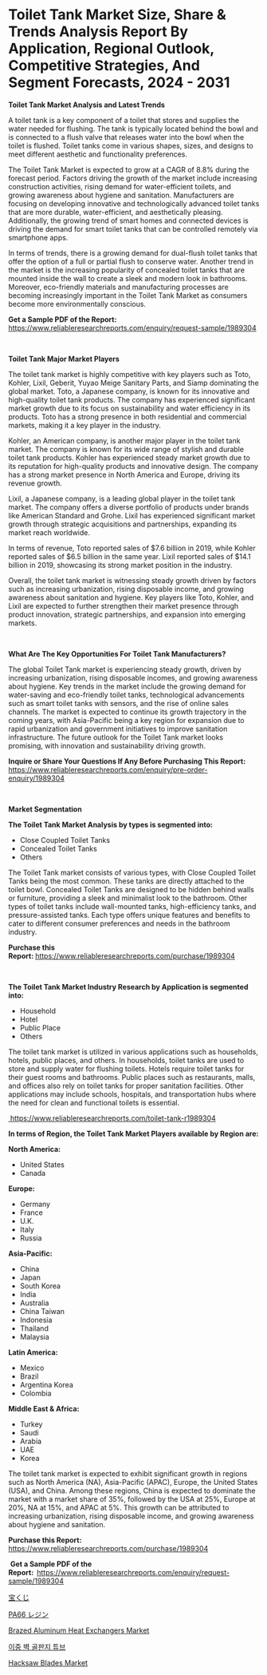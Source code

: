 <p><h1>Toilet Tank Market Size, Share & Trends Analysis Report By Application, Regional Outlook, Competitive Strategies, And Segment Forecasts, 2024 - 2031</h1></p><p><strong>Toilet Tank Market Analysis and Latest Trends</strong></p>
<p><p>A toilet tank is a key component of a toilet that stores and supplies the water needed for flushing. The tank is typically located behind the bowl and is connected to a flush valve that releases water into the bowl when the toilet is flushed. Toilet tanks come in various shapes, sizes, and designs to meet different aesthetic and functionality preferences.</p><p>The Toilet Tank Market is expected to grow at a CAGR of 8.8% during the forecast period. Factors driving the growth of the market include increasing construction activities, rising demand for water-efficient toilets, and growing awareness about hygiene and sanitation. Manufacturers are focusing on developing innovative and technologically advanced toilet tanks that are more durable, water-efficient, and aesthetically pleasing. Additionally, the growing trend of smart homes and connected devices is driving the demand for smart toilet tanks that can be controlled remotely via smartphone apps.</p><p>In terms of trends, there is a growing demand for dual-flush toilet tanks that offer the option of a full or partial flush to conserve water. Another trend in the market is the increasing popularity of concealed toilet tanks that are mounted inside the wall to create a sleek and modern look in bathrooms. Moreover, eco-friendly materials and manufacturing processes are becoming increasingly important in the Toilet Tank Market as consumers become more environmentally conscious.</p></p>
<p><strong>Get a Sample PDF of the Report:&nbsp;</strong> <a href="https://www.reliableresearchreports.com/enquiry/request-sample/1989304">https://www.reliableresearchreports.com/enquiry/request-sample/1989304</a></p>
<p>&nbsp;</p>
<p><strong>Toilet Tank Major Market Players</strong></p>
<p><p>The toilet tank market is highly competitive with key players such as Toto, Kohler, Lixil, Geberit, Yuyao Meige Sanitary Parts, and Siamp dominating the global market. Toto, a Japanese company, is known for its innovative and high-quality toilet tank products. The company has experienced significant market growth due to its focus on sustainability and water efficiency in its products. Toto has a strong presence in both residential and commercial markets, making it a key player in the industry.</p><p>Kohler, an American company, is another major player in the toilet tank market. The company is known for its wide range of stylish and durable toilet tank products. Kohler has experienced steady market growth due to its reputation for high-quality products and innovative design. The company has a strong market presence in North America and Europe, driving its revenue growth.</p><p>Lixil, a Japanese company, is a leading global player in the toilet tank market. The company offers a diverse portfolio of products under brands like American Standard and Grohe. Lixil has experienced significant market growth through strategic acquisitions and partnerships, expanding its market reach worldwide.</p><p>In terms of revenue, Toto reported sales of $7.6 billion in 2019, while Kohler reported sales of $6.5 billion in the same year. Lixil reported sales of $14.1 billion in 2019, showcasing its strong market position in the industry.</p><p>Overall, the toilet tank market is witnessing steady growth driven by factors such as increasing urbanization, rising disposable income, and growing awareness about sanitation and hygiene. Key players like Toto, Kohler, and Lixil are expected to further strengthen their market presence through product innovation, strategic partnerships, and expansion into emerging markets.</p></p>
<p>&nbsp;</p>
<p><strong>What Are The Key Opportunities For Toilet Tank Manufacturers?</strong></p>
<p><p>The global Toilet Tank market is experiencing steady growth, driven by increasing urbanization, rising disposable incomes, and growing awareness about hygiene. Key trends in the market include the growing demand for water-saving and eco-friendly toilet tanks, technological advancements such as smart toilet tanks with sensors, and the rise of online sales channels. The market is expected to continue its growth trajectory in the coming years, with Asia-Pacific being a key region for expansion due to rapid urbanization and government initiatives to improve sanitation infrastructure. The future outlook for the Toilet Tank market looks promising, with innovation and sustainability driving growth.</p></p>
<p><strong>Inquire or Share Your Questions If Any Before Purchasing This Report:</strong> <a href="https://www.reliableresearchreports.com/enquiry/pre-order-enquiry/1989304">https://www.reliableresearchreports.com/enquiry/pre-order-enquiry/1989304</a></p>
<p>&nbsp;</p>
<p><strong>Market Segmentation</strong></p>
<p><strong>The Toilet Tank Market Analysis by types is segmented into:</strong></p>
<p><ul><li>Close Coupled Toilet Tanks</li><li>Concealed Toilet Tanks</li><li>Others</li></ul></p>
<p><p>The Toilet Tank market consists of various types, with Close Coupled Toilet Tanks being the most common. These tanks are directly attached to the toilet bowl. Concealed Toilet Tanks are designed to be hidden behind walls or furniture, providing a sleek and minimalist look to the bathroom. Other types of toilet tanks include wall-mounted tanks, high-efficiency tanks, and pressure-assisted tanks. Each type offers unique features and benefits to cater to different consumer preferences and needs in the bathroom industry.</p></p>
<p><strong>Purchase this Report:&nbsp;</strong><a href="https://www.reliableresearchreports.com/purchase/1989304">https://www.reliableresearchreports.com/purchase/1989304</a></p>
<p>&nbsp;</p>
<p><strong>The Toilet Tank Market Industry Research by Application is segmented into:</strong></p>
<p><ul><li>Household</li><li>Hotel</li><li>Public Place</li><li>Others</li></ul></p>
<p><p>The toilet tank market is utilized in various applications such as households, hotels, public places, and others. In households, toilet tanks are used to store and supply water for flushing toilets. Hotels require toilet tanks for their guest rooms and bathrooms. Public places such as restaurants, malls, and offices also rely on toilet tanks for proper sanitation facilities. Other applications may include schools, hospitals, and transportation hubs where the need for clean and functional toilets is essential.</p></p>
<p><a href="https://www.reliableresearchreports.com/toilet-tank-r1989304">&nbsp;https://www.reliableresearchreports.com/toilet-tank-r1989304</a></p>
<p><strong>In terms of Region, the Toilet Tank Market Players available by Region are:</strong></p>
<p>
    <p> <strong> North America: </strong>
        <ul>
            <li>United States</li>
            <li>Canada</li>
        </ul>
        </p> 
    <p> <strong> Europe: </strong>
        <ul>
            <li>Germany</li>
            <li>France</li>
            <li>U.K.</li>
            <li>Italy</li>
            <li>Russia</li>
        </ul>
        </p> 
    <p> <strong> Asia-Pacific: </strong>
        <ul>
            <li>China</li>
            <li>Japan</li>
            <li>South Korea</li>
            <li>India</li>
            <li>Australia</li>
            <li>China Taiwan</li>
            <li>Indonesia</li>
            <li>Thailand</li>
            <li>Malaysia</li>
        </ul>
        </p> 
    <p> <strong> Latin America: </strong>
        <ul>
            <li>Mexico</li>
            <li>Brazil</li>
            <li>Argentina Korea</li>
            <li>Colombia</li>
        </ul>
        </p> 
    <p> <strong> Middle East & Africa: </strong>
        <ul>
            <li>Turkey</li>
            <li>Saudi</li>
            <li>Arabia</li>
            <li>UAE</li>
            <li>Korea</li>
        </ul>
    </p>
    </p>
<p><p>The toilet tank market is expected to exhibit significant growth in regions such as North America (NA), Asia-Pacific (APAC), Europe, the United States (USA), and China. Among these regions, China is expected to dominate the market with a market share of 35%, followed by the USA at 25%, Europe at 20%, NA at 15%, and APAC at 5%. This growth can be attributed to increasing urbanization, rising disposable income, and growing awareness about hygiene and sanitation.</p></p>
<p><strong>Purchase this Report: </strong><a href="https://www.reliableresearchreports.com/purchase/1989304">https://www.reliableresearchreports.com/purchase/1989304</a></p>
<p>&nbsp;<strong>Get a Sample PDF of the Report:&nbsp;&nbsp;</strong><a href="https://www.reliableresearchreports.com/enquiry/request-sample/1989304">https://www.reliableresearchreports.com/enquiry/request-sample/1989304</a></p>
<p><strong></strong></p>
<p><p><a href="https://medium.com/@loganchynna/%E5%AE%9D%E3%81%8F%E3%81%98%E5%B8%82%E5%A0%B4%E3%81%AB%E5%AF%BE%E3%81%99%E3%82%8B%E6%B4%9E%E5%AF%9F-%E5%B8%82%E5%A0%B4%E5%8F%82%E5%8A%A0%E8%80%85-%E5%B8%82%E5%A0%B4%E8%A6%8F%E6%A8%A1-%E5%9C%B0%E7%90%86%E7%9A%84%E5%9C%B0%E5%9F%9F-%E4%BA%88%E6%B8%AC-2024%E5%B9%B4-2031%E5%B9%B4-bde16e454da1">宝くじ</a></p><p><a href="https://medium.com/@burtongalen/%E3%82%B0%E3%83%AD%E3%83%BC%E3%83%90%E3%83%ABpa66%E3%83%AC%E3%82%B8%E3%83%B3%E5%B8%82%E5%A0%B4%E3%81%AE%E7%AF%84%E5%9B%B2%E3%81%A8%E6%80%A5%E9%80%9F%E3%81%AB%E6%88%90%E9%95%B7%E3%81%97%E3%81%A6%E3%81%84%E3%82%8B-%E3%81%AEcagr%E3%82%92-2024%E5%B9%B4%E3%81%8B%E3%82%892031%E5%B9%B4%E3%81%BE%E3%81%A7%E3%81%AE%E6%9C%9F%E9%96%93%E3%81%AB%E4%BA%88%E6%B8%AC%E3%81%95%E3%82%8C%E3%81%9F%E8%A9%B3%E7%B4%B0%E3%81%AA%E5%88%86%E6%9E%90-2403b6b02b46">PA66 レジン</a></p><p><a href="https://github.com/almainyongb/Market-Research-Report-List-1/blob/main/brazed-aluminum-heat-exchangers-market.md">Brazed Aluminum Heat Exchangers Market</a></p><p><a href="https://github.com/RonSpencer61/Market-Research-Report-List-1/blob/main/9681868169646.md">이중 벽 골판지 튜브</a></p><p><a href="https://github.com/claudianurdin/Market-Research-Report-List-1/blob/main/hacksaw-blades-market.md">Hacksaw Blades Market</a></p></p>